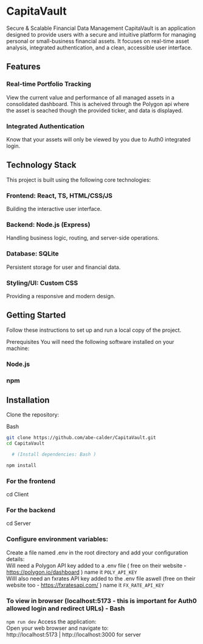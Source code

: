 # CapitaVault
Secure & Scalable Financial Data Management
CapitaVault is an application designed to provide users with a secure and intuitive platform for managing personal or small-business financial assets. It focuses on real-time asset analysis, integrated authentication, and a clean, accessible user interface.

## Features
### Real-time Portfolio Tracking 
View the current value and performance of all managed assets in a consolidated dashboard. This is acheived through the Polygon api where the asset is seached though the provided ticker, and data is displayed.

### Integrated Authentication 
Know that your assets will only be viewed by you due to Auth0 integrated login.

## Technology Stack
This project is built using the following core technologies:

### Frontend: React, TS, HTML/CSS/JS	
Building the interactive user interface.

### Backend:	 Node.js (Express)	
Handling business logic, routing, and server-side operations.

### Database: SQLite 	
Persistent storage for user and financial data.

### Styling/UI: Custom CSS 
Providing a responsive and modern design.

## Getting Started
Follow these instructions to set up and run a local copy of the project.

Prerequisites
You will need the following software installed on your machine:

### Node.js

### npm 

## Installation
Clone the repository:

Bash

```sh
git clone https://github.com/abe-calder/CapitaVault.git
cd CapitaVault

  # (Install dependencies: Bash )

npm install
```

### For the frontend 
cd Client

### For the backend 
cd Server  

### Configure environment variables:
Create a file named .env in the root directory and add your configuration details:  
Will need a Polygon API key added to a .env file ( free on their website - https://polygon.io/dashboard ) name it `POLY_API_KEY`  
Willl also need an fxrates API key added to the .env file aswell (free on their website too - https://fxratesapi.com/ ) name it `FX_RATE_API_KEY`

### To view in browser (localhost:5173 - this is important for Auth0 allowed login and redirect URLs) - Bash
`npm run dev`
Access the application:  
Open your web browser and navigate to:  
http://localhost:5173  |  http://localhost:3000 for server  
